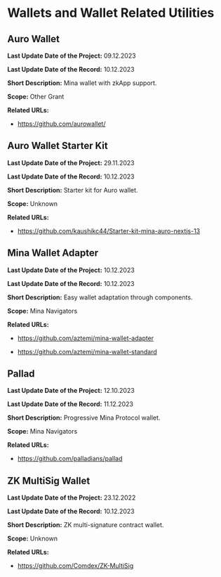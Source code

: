 # Wallets and Wallet Related Utilities

## Auro Wallet

**Last Update Date of the Project:** 09.12.2023

**Last Update Date of the Record:** 10.12.2023

**Short Description:** Mina wallet with zkApp support.

**Scope:** Other Grant

**Related URLs:** 

- https://github.com/aurowallet/

## Auro Wallet Starter Kit

**Last Update Date of the Project:** 29.11.2023

**Last Update Date of the Record:** 10.12.2023

**Short Description:** Starter kit for Auro wallet.

**Scope:** Unknown

**Related URLs:** 

- https://github.com/kaushikc44/Starter-kit-mina-auro-nextjs-13

## Mina Wallet Adapter

**Last Update Date of the Project:** 10.12.2023

**Last Update Date of the Record:** 10.12.2023

**Short Description:** Easy wallet adaptation through components.

**Scope:** Mina Navigators

**Related URLs:** 

- https://github.com/aztemi/mina-wallet-adapter

- https://github.com/aztemi/mina-wallet-standard

## Pallad

**Last Update Date of the Project:** 12.10.2023

**Last Update Date of the Record:** 11.12.2023

**Short Description:** Progressive Mina Protocol wallet.

**Scope:** Mina Navigators

**Related URLs:** 

- https://github.com/palladians/pallad

## ZK MultiSig Wallet

**Last Update Date of the Project:** 23.12.2022

**Last Update Date of the Record:** 10.12.2023

**Short Description:** ZK multi-signature contract wallet.

**Scope:** Unknown

**Related URLs:** 

- https://github.com/Comdex/ZK-MultiSig